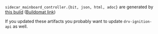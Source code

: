 `sidecar_mainboard_controller.{bit, json, html, adoc}` are generated by
[this build](https://github.com/oxidecomputer/quartz/runs/13738406632)
([Buildomat link](https://buildomat.eng.oxide.computer/wg/0/details/01H17SH12Y7905ZGQ3VP6AZ5XE/xiUKyaIPYyG0W3hgfK9zaJJYp2Ukt0ixRX0UldLITcAYHw7t/01H17SJ929XQ91R0X2SX0YZVXR))

If you updated these artifacts you probably want to update `drv-ignition-api` as well.
